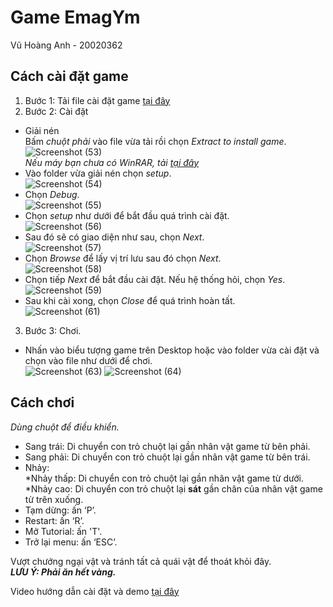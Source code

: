 # Game EmagYm
Vũ Hoàng Anh - 20020362

## Cách cài đặt game
1. Bước 1: Tải file cài đặt game [tại đây](https://drive.google.com/file/d/1dS0UKl_GGQR7itkZV65yK8fEqgCfLzRZ/view?usp=sharing)   
2. Bước 2: Cài đặt
+ Giải nén  
  Bấm *chuột phải* vào file vừa tải rồi chọn *Extract to install game*.  
  ![Screenshot (53)](https://user-images.githubusercontent.com/79706035/115964632-9d00b200-a54f-11eb-9464-d2b0fc85d485.png)  
    *Nếu máy bạn chưa có WinRAR, tải [tại đây](https://download.com.vn/winrar-5250)*
+ Vào folder vừa giải nén chọn *setup*.  
![Screenshot (54)](https://user-images.githubusercontent.com/79706035/115964707-efda6980-a54f-11eb-811a-21f7acaa8491.png)  
+ Chọn *Debug*.  
![Screenshot (55)](https://user-images.githubusercontent.com/79706035/115964725-fbc62b80-a54f-11eb-8785-b929f60563c3.png)  
+ Chọn *setup* như dưới để bắt đầu quá trình cài đặt.  
![Screenshot (56)](https://user-images.githubusercontent.com/79706035/115964734-05e82a00-a550-11eb-9cfd-28ee3693d207.png)  
+ Sau đó sẽ có giao diện như sau, chọn *Next*.  
![Screenshot (57)](https://user-images.githubusercontent.com/79706035/115964745-11d3ec00-a550-11eb-8d0d-2e3ffd28c6cb.png)  
+ Chọn *Browse* để lấy vị trí lưu sau đó chọn *Next*.  
![Screenshot (58)](https://user-images.githubusercontent.com/79706035/115964752-1bf5ea80-a550-11eb-8141-25bf6900adb7.png)  
+ Chọn tiếp *Next* để bắt đầu cài đặt. Nếu hệ thống hỏi, chọn *Yes*.  
![Screenshot (59)](https://user-images.githubusercontent.com/79706035/115964766-29ab7000-a550-11eb-92eb-13aca01dbb1d.png)
+ Sau khi cài xong, chọn *Close* để quá trình hoàn tất.  
![Screenshot (61)](https://user-images.githubusercontent.com/79706035/115964865-a50d2180-a550-11eb-869c-596d63a36c3a.png)
3. Bước 3: Chơi.
+ Nhấn vào biểu tượng game trên Desktop hoặc vào folder vừa cài đặt và chọn vào file như dưới để chơi.  
![Screenshot (63)](https://user-images.githubusercontent.com/79706035/115964787-4647a800-a550-11eb-9ee5-c5206ca9bb87.png)
![Screenshot (64)](https://user-images.githubusercontent.com/79706035/115968182-c2e28280-a560-11eb-8ca9-16371e313404.png)  
## Cách chơi
*Dùng chuột để điều khiển.*
+ Sang trái: Di chuyển con trỏ chuột lại gần nhân vật game từ bên phải.
+ Sang phải: Di chuyển con trỏ chuột lại gần nhân vật game từ bên trái.
+ Nhảy:  
    *Nhảy thấp: Di chuyển con trỏ chuột lại gần nhân vật game từ dưới.  
    *Nhảy cao: Di chuyển con trỏ chuột lại **sát** gần chân của nhân vật game từ trên xuống.  
+ Tạm dừng: ấn ‘P’.  
+ Restart: ấn ‘R’.  
+ Mở Tutorial: ấn 'T'.  
+ Trở lại menu: ấn ‘ESC’.  

Vượt chướng ngại vật và tránh tất cả quái vật để thoát khỏi đây.  
***LƯU Ý: Phải ăn hết vàng.***

Video hướng dẫn cài đặt và demo [tại đây](https://www.youtube.com/watch?v=jcp6bXBTiOQ)  
